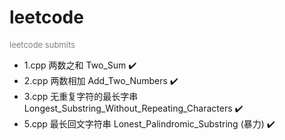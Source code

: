 # leetcode
<font size=2 color=gray> leetcode submits </font>

- 1.cpp 两数之和 Two_Sum ✔️
- 2.cpp 两数相加 Add_Two_Numbers ✔️
- 3.cpp 无重复字符的最长字串 Longest_Substring_Without_Repeating_Characters ✔️
- 5.cpp 最长回文字符串 Lonest_Palindromic_Substring (暴力) ✔️
